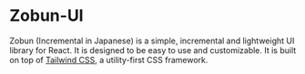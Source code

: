 # Zobun-UI

Zobun (Incremental in Japanese) is a simple, incremental and lightweight UI library for React. It is designed to be easy to use and customizable. It is built on top of [Tailwind CSS](https://tailwindcss.com/), a utility-first CSS framework.

